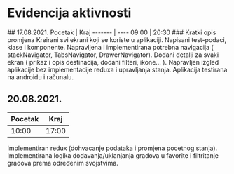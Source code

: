 # Evidencija aktivnosti
<x>
## 17.08.2021.
Pocetak | Kraj
------- | ----
09:00   | 20:30
### Kratki opis promjena
Kreirani svi ekrani koji se koriste u aplikaciji. 
Napisani test-podaci, klase i komponente.
Napravljena i implementirana potrebna navigacija ( stackNavigator, TabsNavigator, DrawerNavigator).
Dodani detalji za svaki ekran ( prikaz i opis destinacija, dodani filteri, ikone... ). 
Napravljen izgled aplikacije bez implementacije reduxa i upravljanja stanja. 
Aplikacija testirana na androidu i računalu.
<x>

## 20.08.2021.

| Pocetak | Kraj  |
| ------- | ----- |
| 10:00   | 17:00 |

Implementiran redux (dohvacanje podataka i promjena pocetnog stanja).
Implementirana logika dodavanja/uklanjanja gradova u favorite i filtritanje gradova prema određenim svojstvima.
